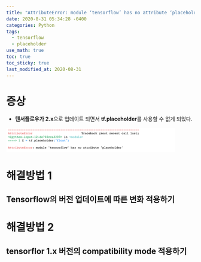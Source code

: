 ```yaml
---
title: "AttributeError: module ‘tensorflow’ has no attribute ‘placeholder' 해결 방법"
date: 2020-8-31 05:34:28 -0400
categories: Python
tags:
  - tensorflow 
  - placeholder
use_math: true
toc: true
toc_sticky: true
last_modified_at: 2020-08-31
---
```


# 증상 

* **텐서플로우가 2.x**으로 업데이트 되면서 **tf.placeholder**를 사용할 수 없게 되었다. 

<script src="https://gist.github.com/gimoonnam/116dae24c5d91a128b36ffb85aa28701.js"></script>

<img src="/assets/images/tf_placeholder_error.png" width="450px" >




# 해결방법 1 

## Tensorflow의 버전 업데이트에 따른 변화 적용하기 

<script src="https://gist.github.com/gimoonnam/224fdfa50c17e29d9fcae4dd6757626a.js"></script>


# 해결방법 2 

## tensorflor 1.x 버전의 compatibility mode 적용하기 

<script src="https://gist.github.com/gimoonnam/3b057a0a2ad8fcdc698509e56e055ead.js"></script>


